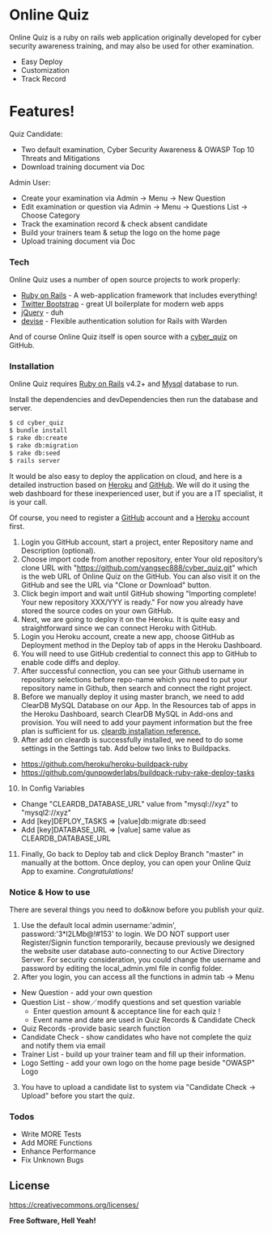 # Online Quiz

Online Quiz is a ruby on rails web application originally developed for cyber security awareness training, and may also be used for other examination.

  - Easy Deploy
  - Customization
  - Track Record

# Features!
Quiz Candidate:
  - Two default examination, Cyber Security Awareness & OWASP Top 10 Threats and Mitigations
  - Download training document via Doc

Admin User:
  - Create your examination via Admin -> Menu -> New Question
  - Edit examination or question via Admin -> Menu -> Questions List -> Choose Category
  - Track the examination record & check absent candidate
  - Build your trainers team & setup the logo on the home page
  - Upload training document via Doc

### Tech

Online Quiz uses a number of open source projects to work properly:

* [Ruby on Rails] - A web-application framework that includes everything!
* [Twitter Bootstrap] - great UI boilerplate for modern web apps
* [jQuery] - duh
* [devise] - Flexible authentication solution for Rails with Warden

And of course Online Quiz itself is open source with a [cyber_quiz] on GitHub.

### Installation

Online Quiz requires [Ruby on Rails](http://rubyonrails.org) v4.2+ and [Mysql](https://www.mysql.com/cn/) database to run.

Install the dependencies and devDependencies then run the database and server.

```sh
$ cd cyber_quiz
$ bundle install
$ rake db:create
$ rake db:migration
$ rake db:seed
$ rails server
```

It would be also easy to deploy the application on cloud, and here is a detailed instruction based on [Heroku](https://www.heroku.com) and [GitHub](https://github.com). We will do it using the web dashboard for these inexperienced user, but if you are a IT specialist, it is your call.

Of course, you need to register a [GitHub](https://github.com) account and a [Heroku](https://www.heroku.com) account first.
 1. Login you GitHub account, start a project, enter Repository name and Description (optional).
 2. Choose import code from another repository, enter Your old repository’s clone URL with "https://github.com/yangsec888/cyber_quiz.git" which is the web URL of Online Quiz on the GitHub. You can also visit it on the GitHub and see the URL via "Clone or Download" button.
 3. Click begin import and wait until GitHub showing "Importing complete! Your new repository XXX/YYY is ready." For now you already have stored the source codes on your own GitHub.
 4. Next, we are going to deploy it on the Heroku. It is quite easy and straightforward since we can connect Heroku with GitHub.
 5. Login you Heroku account, create a new app, choose GitHub as Deployment method in the Deploy tab of apps in the Heroku Dashboard.
 6. You will need to use GitHub credential to connect this app to GitHub to enable code diffs and deploy.
 7. After successful connection, you can see your Github username in repository selections before repo-name which you need to put your repository name in Github, then search and connect the right project.
 8. Before we manually deploy it using master branch, we need to add ClearDB MySQL Database on our App. In the Resources tab of apps in the Heroku Dashboard, search ClearDB MySQL in Add-ons and provision. You will need to add your payment information but the free plan is sufficient for us.  [cleardb installation reference.](https://devcenter.heroku.com/articles/cleardb)
 9. After add on  cleardb is successfully installed, we need to do some settings in the Settings tab. Add below two links to Buildpacks.
  * https://github.com/heroku/heroku-buildpack-ruby
  * https://github.com/gunpowderlabs/buildpack-ruby-rake-deploy-tasks
10. In Config Variables
* Change "CLEARDB_DATABASE_URL" value from "mysql://xyz" to "mysql2://xyz"
* Add [key]DEPLOY_TASKS => [value]db:migrate db:seed
* Add [key]DATABASE_URL => [value] same value as CLEARDB_DATABASE_URL
11. Finally, Go back to Deploy tab and click Deploy Branch "master" in manually at the bottom. Once deploy, you can open your Online Quiz App to examine. *Congratulations!*

### Notice & How to use
There are several things you need to do&know before you publish your quiz.
1. Use the default local admin username:'admin', password:'3*l2LMb@!#153' to login. We DO NOT support user Register/Signin function temporarily, because previously we designed the website user database auto-connecting to our Active Directory Server. For security consideration, you could change the username and password by editing the local_admin.yml file in config folder.
2. After you login, you can access all the functions in admin tab -> Menu
* New Question - add your own question
* Question List - show／modify questions and set question variable
    * Enter question amount & acceptance line for each quiz !
    * Event name and date are used in Quiz Records & Candidate Check
* Quiz Records -provide basic search function
* Candidate Check - show candidates who have not complete the quiz and notify them via email
* Trainer List - build up your trainer team and fill up their information.
* Logo Setting - add your own logo on the home page beside "OWASP" Logo
3. You have to upload a candidate list to system via "Candidate Check -> Upload" before you start the quiz.

### Todos

 - Write MORE Tests
 - Add MORE Functions
 - Enhance Performance
 - Fix Unknown Bugs

License
----
https://creativecommons.org/licenses/

**Free Software, Hell Yeah!**

[//]: # (These are reference links used in the body of this note and get stripped out when the markdown processor does its job. There is no need to format nicely because it shouldn't be seen. Thanks SO - http://stackoverflow.com/questions/4823468/store-comments-in-markdown-syntax)

   [cyber_quiz]: <https://github.com/yangsec888/cyber_quiz>
   [Twitter Bootstrap]: <http://twitter.github.com/bootstrap/>
   [jQuery]: <http://jquery.com>
   [Ruby on Rails]: <http://rubyonrails.org>
   [devise]: <https://github.com/plataformatec/devise>
